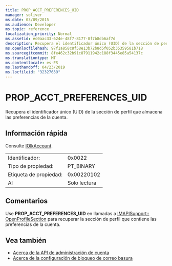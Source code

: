 ```yaml
---
title: PROP_ACCT_PREFERENCES_UID
manager: soliver
ms.date: 03/09/2015
ms.audience: Developer
ms.topic: reference
localization_priority: Normal
ms.assetid: ec0aac33-624e-48f7-8177-8f7b8db6af7d
description: Recupera el identificador único (UID) de la sección de perfil que almacena las preferencias de la cuenta.
ms.openlocfilehash: 97f1a858c8f58e13b72b8d5f052b35359581b718
ms.sourcegitcommit: 8fe462c32b91c87911942c188f3445e85a54137c
ms.translationtype: MT
ms.contentlocale: es-ES
ms.lasthandoff: 04/23/2019
ms.locfileid: "32327639"
---
```

# <a name="propacctpreferencesuid"></a>PROP_ACCT_PREFERENCES_UID

Recupera el identificador único (UID) de la sección de perfil que almacena las preferencias de la cuenta. 
  
## <a name="quick-info"></a>Información rápida

Consulte [IOlkAccount](iolkaccount.md).
  
|||
|:-----|:-----|
|Identificador:  <br/> |0x0022  <br/> |
|Tipo de propiedad:  <br/> |PT_BINARY  <br/> |
|Etiqueta de propiedad:  <br/> |0x00220102  <br/> |
|Al  <br/> |Solo lectura  <br/> |
   
## <a name="remarks"></a>Comentarios

Use **PROP_ACCT_PREFERENCES_UID** en llamadas a [IMAPISupport:: OpenProfileSection](https://msdn.microsoft.com/library/cd1fa994-9531-46c4-94e5-505e7f90b884%28Office.15%29.aspx) para recuperar la sección de perfil que contiene las preferencias de la cuenta. 
  
## <a name="see-also"></a>Vea también

- [Acerca de la API de administración de cuenta](about-the-account-management-api.md)
- [Acerca de la configuración de bloqueo de correo basura](about-anti-spam-settings.md)

